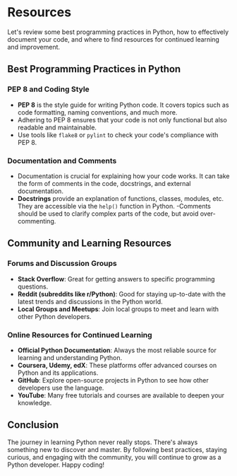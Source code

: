 # Resources

Let's review some best programming practices in Python, how to effectively document your code, and where to find resources for continued learning and improvement.

## Best Programming Practices in Python

### PEP 8 and Coding Style
- **PEP 8** is the style guide for writing Python code. It covers topics such as code formatting, naming conventions, and much more.
- Adhering to PEP 8 ensures that your code is not only functional but also readable and maintainable.
- Use tools like `flake8` or `pylint` to check your code's compliance with PEP 8.

### Documentation and Comments
- Documentation is crucial for explaining how your code works. It can take the form of comments in the code, docstrings, and external documentation.
- **Docstrings** provide an explanation of functions, classes, modules, etc. They are accessible via the `help()` function in Python.
-Comments should be used to clarify complex parts of the code, but avoid over-commenting.

## Community and Learning Resources

### Forums and Discussion Groups
- **Stack Overflow**: Great for getting answers to specific programming questions.
- **Reddit (subreddits like r/Python)**: Good for staying up-to-date with the latest trends and discussions in the Python world.
- **Local Groups and Meetups**: Join local groups to meet and learn with other Python developers.

### Online Resources for Continued Learning
- **Official Python Documentation**: Always the most reliable source for learning and understanding Python.
- **Coursera, Udemy, edX**: These platforms offer advanced courses on Python and its applications.
- **GitHub**: Explore open-source projects in Python to see how other developers use the language.
- **YouTube**: Many free tutorials and courses are available to deepen your knowledge.

## Conclusion
The journey in learning Python never really stops. There's always something new to discover and master. By following best practices, staying curious, and engaging with the community, you will continue to grow as a Python developer. Happy coding!

